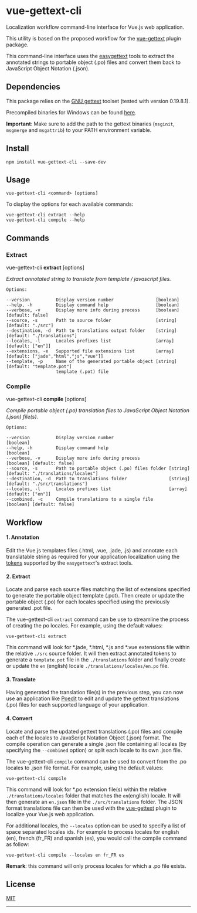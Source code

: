 # vue-gettext-cli

Localization workflow command-line interface for Vue.js web application.

This utility is based on the proposed workflow for the [vue-gettext](https://github.com/Polyconseil/vue-gettext) plugin package.

This command-line interface uses the [easygettext](https://github.com/Polyconseil/easygettext) tools to extract the annotated strings to portable object (.po) files and convert them back to JavaScript Object Notation (.json).  

## Dependencies

This package relies on the [GNU gettext](https://www.gnu.org/software/gettext/) toolset (tested with version 0.19.8.1).

Precompiled binaries for Windows can be found [here](https://mlocati.github.io/articles/gettext-iconv-windows.html).

**Important**: Make sure to add the path to the gettext binaries (`msginit`, `msgmerge` and `msgattrib`) to your PATH environment variable.   

## Install

	npm install vue-gettext-cli --save-dev

## Usage

	vue-gettext-cli <command> [options]

To display the options for each available commands:

	vue-gettext-cli extract --help 
	vue-gettext-cli compile --help

## Commands

### Extract

vue-gettext-cli **extract** [options]

*Extract annotated string to translate from template / javascript files.*

	Options:

	--version          Display version number                [boolean]
	--help, -h         Display command help                  [boolean]
	--verbose, -v      Display more info during process      [boolean] [default: false]
	--source, -s       Path to source folder                 [string]  [default: "./src"]
	--destination, -d  Path to translations output folder    [string]  [default: "./translations"]
	--locales, -l      Locales prefixes list                 [array]   [default: ["en"]]
	--extensions, -e   Supported file extensions list        [array]   [default: ["jade","html","js","vue"]]
	--template, -p     Name of the generated portable object [string]  [default: "template.pot"]
	                   template (.pot) file


### Compile
vue-gettext-cli **compile** [options]

*Compile portable object (.po) translation files to JavaScript Object Notation (.json) file(s).*

	Options:

	--version          Display version number                     [boolean]
	--help, -h         Display command help                       [boolean]
	--verbose, -v      Display more info during process           [boolean] [default: false]
	--source, -s       Path to portable object (.po) files folder [string]  [default: "./translations/locales"]
	--destination, -d  Path to translations folder                [string]  [default: "./src/translations"]
	--locales, -l      Locales prefixes list                      [array]   [default: ["en"]]
	--combined, -c     Compile translations to a single file      [boolean] [default: false]

## Workflow

#### 1. Annotation

Edit the Vue.js templates files (.html, .vue, .jade, .js) and annotate each translatable string as required for your application localization using the [tokens](https://github.com/Polyconseil/easygettext#gettext-extract) supported by the `easygettext`'s extract tools.

#### 2. Extract

Locate and parse each source files matching the list of extensions specified to generate the portable object template (.pot). Then create or update the portable object (.po) for each locales specified using the previously generated .pot file.

The vue-gettext-cli `extract` command can be use to streamline the process of creating the po locales. For example, using the default values:

	vue-gettext-cli extract

This command will look for *.jade, *.html, *.js and *.vue extensions file within the relative `./src` source folder. It will then extract annotated tokens to generate a `template.pot` file in the `./translations` folder and finally create or update the `en` (english) locale `./translations/locales/en.po` file.

#### 3. Translate

Having generated the translation file(s) in the previous step, you can now use an application like [Poedit](https://poedit.net/) to edit and update the gettext translations (.po) files for each supported language of your application.

#### 4. Convert

Locate and parse the updated gettext translations (.po) files and compile each of the locales to JavaScript Notation Object (.json) format. The compile operation can generate a single .json file containing all locales (by specifying the `--combined` option) or split each locale to its own .json file.

The vue-gettext-cli `compile` command can be used to convert from the .po locales to .json file format. For example, using the default values:

	vue-gettext-cli compile

This command will look for *.po extension file(s) within the relative `./translations/locales` folder that matches the `en`(english) locale. It will then generate an `en.json` file in the `./src/translations` folder. The JSON format translations file can then be used with the [vue-gettext](https://github.com/Polyconseil/vue-gettext) plugin to localize your Vue.js web application. 

For additional locales, the `--locales` option can be used to specify a list of space separated locales ids. For example to process locales for english (en), french (fr_FR) and spanish (es), you would call the compile command as follow:

	vue-gettext-cli compile --locales en fr_FR es

**Remark**: this command will only process locales for which a .po file exists.  

## License

[MIT](http://opensource.org/licenses/MIT)

---

